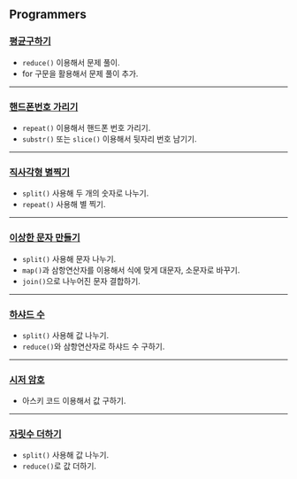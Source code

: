 ## Programmers

### [평균구하기](https://velog.io/@sweet_pumpkin/%EC%BD%94%ED%85%8C%EB%AC%B8%ED%92%80-Javascript-reduce%EB%A1%9C-%ED%8F%89%EA%B7%A0-%EA%B5%AC%ED%95%98%EA%B8%B0)
  - `reduce()` 이용해서 문제 풀이.
  - for 구문을 활용해서 문제 풀이 추가.

---

### [핸드폰번호 가리기](https://velog.io/@sweet_pumpkin/%EC%BD%94%ED%85%8C%EB%AC%B8%ED%92%80-Javascript-%ED%95%B8%EB%93%9C%ED%8F%B0-%EB%B2%88%ED%98%B8-%EA%B0%80%EB%A6%AC%EA%B8%B0)
  - `repeat()` 이용해서 핸드폰 번호 가리기.
  - `substr()` 또는 `slice()` 이용해서 뒷자리 번호 남기기.

---

### [직사각형 별찍기](https://velog.io/@sweet_pumpkin/%EC%BD%94%ED%85%8C%EB%AC%B8%ED%92%80-Javascript-%EC%A7%81%EC%82%AC%EA%B0%81%ED%98%95-%EB%B3%84%EC%B0%8D%EA%B8%B0)
  - `split()` 사용해 두 개의 숫자로 나누기.
  - `repeat()` 사용해 별 찍기.

---

### [이상한 문자 만들기](https://velog.io/@sweet_pumpkin/%EC%BD%94%ED%85%8C%EB%AC%B8%ED%92%80-5%EC%9B%94-2%EC%A3%BC%EC%B0%A8-%EC%BD%94%EB%94%A9-%ED%85%8C%EC%8A%A4%ED%8A%B8-%EB%AC%B8%EC%A0%9C-%ED%92%80%EC%9D%B4-%EB%A6%AC%EB%B7%B0)
  - `split()` 사용해 문자 나누기.
  - `map()`과 삼항연산자를 이용해서 식에 맞게 대문자, 소문자로 바꾸기.
  - `join()`으로 나누어진 문자 결합하기.

---

### [하샤드 수](https://velog.io/@sweet_pumpkin/%EC%BD%94%ED%85%8C%EB%AC%B8%ED%92%80-5%EC%9B%94-2%EC%A3%BC%EC%B0%A8-%EC%BD%94%EB%94%A9-%ED%85%8C%EC%8A%A4%ED%8A%B8-%EB%AC%B8%EC%A0%9C-%ED%92%80%EC%9D%B4-%EB%A6%AC%EB%B7%B0)
  - `split()` 사용해 값 나누기.  
  - `reduce()`와 삼항연산자로 하샤드 수 구하기. 

---

### [시저 암호](https://velog.io/@sweet_pumpkin/%EC%BD%94%ED%85%8C%EB%AC%B8%ED%92%80-5%EC%9B%94-2%EC%A3%BC%EC%B0%A8-%EC%BD%94%EB%94%A9-%ED%85%8C%EC%8A%A4%ED%8A%B8-%EB%AC%B8%EC%A0%9C-%ED%92%80%EC%9D%B4-%EB%A6%AC%EB%B7%B0)
  - 아스키 코드 이용해서 값 구하기.
---

### [자릿수 더하기](https://velog.io/@sweet_pumpkin/%EC%BD%94%ED%85%8C%EB%AC%B8%ED%92%80-Javascript-%EC%9E%90%EB%A6%BF%EC%88%98-%EB%8D%94%ED%95%98%EA%B8%B0)
  - `split()` 사용해 값 나누기.  
  - `reduce()`로 값 더하기. 